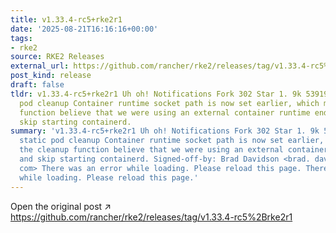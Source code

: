 ```yaml
---
title: v1.33.4-rc5+rke2r1
date: '2025-08-21T16:16:16+00:00'
tags:
- rke2
source: RKE2 Releases
external_url: https://github.com/rancher/rke2/releases/tag/v1.33.4-rc5%2Brke2r1
post_kind: release
draft: false
tldr: v1.33.4-rc5+rke2r1 Uh oh! Notifications Fork 302 Star 1. 9k 5391922 Fix static
  pod cleanup Container runtime socket path is now set earlier, which made the cleanup
  function believe that we were using an external container runtime endpoint, and
  skip starting containerd.
summary: 'v1.33.4-rc5+rke2r1 Uh oh! Notifications Fork 302 Star 1. 9k 5391922 Fix
  static pod cleanup Container runtime socket path is now set earlier, which made
  the cleanup function believe that we were using an external container runtime endpoint,
  and skip starting containerd. Signed-off-by: Brad Davidson <brad. davidson@rancher.
  com> There was an error while loading. Please reload this page. There was an error
  while loading. Please reload this page.'
---
```

Open the original post ↗ https://github.com/rancher/rke2/releases/tag/v1.33.4-rc5%2Brke2r1
